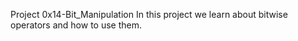 Project 0x14-Bit_Manipulation
In this project we learn about bitwise operators and how to use them.
